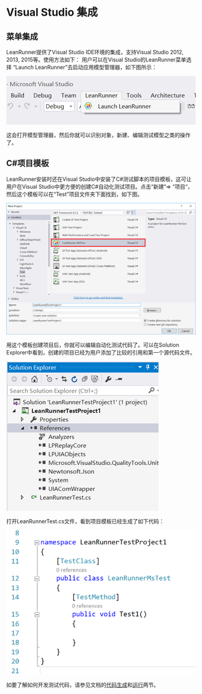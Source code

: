 # Visual Studio 集成

## 菜单集成

LeanRunner提供了Visual Studio IDE环境的集成，支持Visual Studio 2012, 2013, 2015等。使用方法如下： 用户可以在Visual Studio的LeanRunner菜单选择 “Launch LeanRunner”去启动应用模型管理器，如下图所示：

![](.gitbook/assets/5.1_vs_menu.png)

这会打开模型管理器，然后你就可以识别对象，新建、编辑测试模型之类的操作了。

## C\#项目模板

LeanRunner安装时还在Visual Studio中安装了C\#测试脚本的项目模板，这可让用户在Visual Studio中更方便的创建C\#自动化测试项目。点击“新建”=&gt; “项目“，然后这个模板可以在“Test”项目文件夹下面找到，如下图。

![](.gitbook/assets/5.1_vs_dialog.png)

用这个模板创建项目后，你就可以编辑自动化测试代码了。可以在Solution Explorer中看到，创建的项目已经为用户添加了比较的引用和第一个源代码文件。

![](.gitbook/assets/5.1_vs_sln_explore.png)

打开LeanRunnerTest.cs文件，看到项目模板已经生成了如下代码：

![](.gitbook/assets/5.1_vs_code.png)

如要了解如何开发测试代码，请参见文档的[代码生成](https://github.com/cuketest/leanrunner-user-guide/tree/42ef225046438919f632653cc26a4c8ab7344f4d/4_code_generation.md)和[运行](1_2_run.md)两节。

